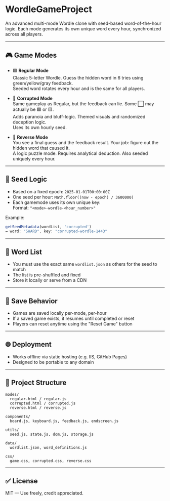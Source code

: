 # WordleGameProject

An advanced multi-mode Wordle clone with seed-based word-of-the-hour logic. Each mode generates its own unique word every hour, synchronized across all players.

---

## 🎮 Game Modes

- 🟩 **Regular Mode**  
  Classic 5-letter Wordle. Guess the hidden word in 6 tries using green/yellow/gray feedback.  
  Seeded word rotates every hour and is the same for all players.

- 🧪 **Corrupted Mode**  
  Same gameplay as Regular, but the feedback can lie. Some ⬜️ may actually be 🟩 or 🟨.  
  Adds paranoia and bluff-logic. Themed visuals and randomized deception logic.  
  Uses its own hourly seed.

- 🔁 **Reverse Mode**  
  You see a final guess and the feedback result. Your job: figure out the hidden word that caused it.  
  A logic puzzle mode. Requires analytical deduction. Also seeded uniquely every hour.

---

## 🧠 Seed Logic

- Based on a fixed epoch: `2025-01-01T00:00:00Z`
- One seed per hour: `Math.floor((now - epoch) / 3600000)`
- Each gamemode uses its own unique key:  
  Format: `"<mode>-wordle-<hour_number>"`

Example:
```js
getSeedMetadata(wordList, 'corrupted')
→ word: "SHARD", key: "corrupted-wordle-1443"
```

---

## 🧩 Word List

- You must use the exact same `wordlist.json` as others for the seed to match
- The list is pre-shuffled and fixed
- Store it locally or serve from a CDN

---

## 💾 Save Behavior

- Games are saved locally per-mode, per-hour
- If a saved game exists, it resumes until completed or reset
- Players can reset anytime using the "Reset Game" button

---

## 🌐 Deployment

- Works offline via static hosting (e.g. IIS, GitHub Pages)
- Designed to be portable to any domain

---

## 📁 Project Structure

```
modes/
  regular.html / regular.js
  corrupted.html / corrupted.js
  reverse.html / reverse.js

components/
  board.js, keyboard.js, feedback.js, endscreen.js

utils/
  seed.js, state.js, dom.js, storage.js

data/
  wordlist.json, word_definitions.js

css/
  game.css, corrupted.css, reverse.css
```

---

## ✅ License

MIT — Use freely, credit appreciated.
